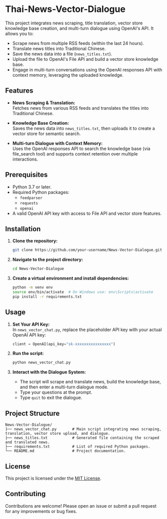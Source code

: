 # Thai-News-Vector-Dialogue

This project integrates news scraping, title translation, vector store knowledge base creation, and multi-turn dialogue using OpenAI's API. It allows you to:
- Scrape news from multiple RSS feeds (within the last 24 hours).
- Translate news titles into Traditional Chinese.
- Save the news data into a file (`news_titles.txt`).
- Upload the file to OpenAI's File API and build a vector store knowledge base.
- Engage in multi-turn conversations using the OpenAI responses API with context memory, leveraging the uploaded knowledge.

## Features

- **News Scraping & Translation:**  
  Fetches news from various RSS feeds and translates the titles into Traditional Chinese.

- **Knowledge Base Creation:**  
  Saves the news data into `news_titles.txt`, then uploads it to create a vector store for semantic search.

- **Multi-turn Dialogue with Context Memory:**  
  Uses the OpenAI responses API to search the knowledge base (via file_search tool) and supports context retention over multiple interactions.

## Prerequisites

- Python 3.7 or later.
- Required Python packages:
  - `feedparser`
  - `requests`
  - `openai`
- A valid OpenAI API key with access to File API and vector store features.

## Installation

1. **Clone the repository:**
   ```bash
   git clone https://github.com/your-username/News-Vector-Dialogue.git
   ```
2. **Navigate to the project directory:**
   ```bash
   cd News-Vector-Dialogue
   ```
3. **Create a virtual environment and install dependencies:**
   ```bash
   python -m venv env
   source env/bin/activate  # On Windows use: env\Scripts\activate
   pip install -r requirements.txt
   ```

## Usage

1. **Set Your API Key:**  
   In `news_vector_chat.py`, replace the placeholder API key with your actual OpenAI API key:
   ```python
   client = OpenAI(api_key="sk-xxxxxxxxxxxxxxxx")
   ```

2. **Run the script:**
   ```bash
   python news_vector_chat.py
   ```

3. **Interact with the Dialogue System:**  
   - The script will scrape and translate news, build the knowledge base, and then enter a multi-turn dialogue mode.
   - Type your questions at the prompt.
   - Type `quit` to exit the dialogue.

## Project Structure

```
News-Vector-Dialogue/
├── news_vector_chat.py       # Main script integrating news scraping, translation, vector store upload, and dialogue.
├── news_titles.txt           # Generated file containing the scraped and translated news.
├── requirements.txt          # List of required Python packages.
└── README.md                 # Project documentation.
```

## License

This project is licensed under the [MIT License](LICENSE).

## Contributing

Contributions are welcome! Please open an issue or submit a pull request for any improvements or bug fixes.
